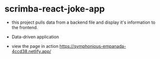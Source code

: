 # scrimba-react-joke-app

- this project pulls data from a backend file and display it's information to the frontend. 

+ Data-driven application

- view the page in action https://symphonious-empanada-4ccd38.netlify.app/